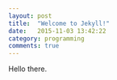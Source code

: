 ```yaml
---
layout: post
title:  "Welcome to Jekyll!"
date:   2015-11-03 13:42:22
category: programming
comments: true
---
```

Hello there.


